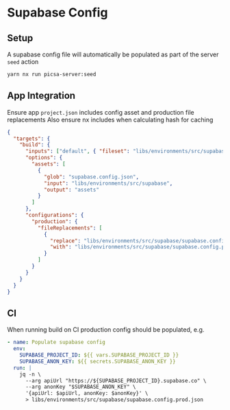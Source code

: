 # Supabase Config

## Setup

A supabase config file will automatically be populated as part of the server `seed` action

```bash
yarn nx run picsa-server:seed
```

## App Integration

Ensure app `project.json` includes config asset and production file replacements
Also ensure nx includes when calculating hash for caching

```json
{
  "targets": {
    "build": {
      "inputs": ["default", { "fileset": "libs/environments/src/supabase/supabase.config.prod.json" }],
      "options": {
        "assets": [
          {
            "glob": "supabase.config.json",
            "input": "libs/environments/src/supabase",
            "output": "assets"
          }
        ]
      },
      "configurations": {
        "production": {
          "fileReplacements": [
            {
              "replace": "libs/environments/src/supabase/supabase.config.json",
              "with": "libs/environments/src/supabase/supabase.config.prod.json"
            }
          ]
        }
      }
    }
  }
}
```

## CI

When running build on CI production config should be populated, e.g.

```yml
- name: Populate supabase config
  env:
    SUPABASE_PROJECT_ID: ${{ vars.SUPABASE_PROJECT_ID }}
    SUPABASE_ANON_KEY: ${{ secrets.SUPABASE_ANON_KEY }}
  run: |
    jq -n \
      --arg apiUrl "https://${SUPABASE_PROJECT_ID}.supabase.co" \
      --arg anonKey "$SUPABASE_ANON_KEY" \
      '{apiUrl: $apiUrl, anonKey: $anonKey}' \
      > libs/environments/src/supabase/supabase.config.prod.json
```
